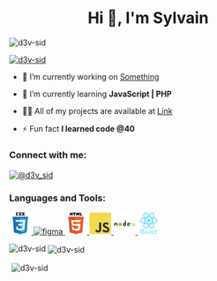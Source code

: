 <h1 align="center">Hi 👋, I'm Sylvain</h1>

<p align="left"> <img src="https://komarev.com/ghpvc/?username=d3v-sid&label=Profile%20views&color=0e75b6&style=flat" alt="d3v-sid" /> </p>

<p align="left"> <a href="https://github.com/ryo-ma/github-profile-trophy"><img src="https://github-profile-trophy.vercel.app/?username=d3v-sid" alt="d3v-sid" /></a> </p>

-   🔭 I’m currently working on [Something](placeholderLink)

-   🌱 I’m currently learning **JavaScript | PHP**

-   👨‍💻 All of my projects are available at [Link](https://d3v-sid.github.io/D3v-Sid/)

<!-- -   📫 How to reach me **Dev-Sid@protonmail.com**
 -->

-   ⚡ Fun fact **I learned code @40**

<h3 align="left">Connect with me:</h3>
<p align="left">
<a href="https://twitter.com/@d3v_sid" target="blank"><img align="center" src="https://raw.githubusercontent.com/rahuldkjain/github-profile-readme-generator/master/src/images/icons/Social/twitter.svg" alt="@d3v_sid" height="30" width="40" /></a>
</p>

<h3 align="left">Languages and Tools:</h3>
<p align="left"> <a href="https://www.w3schools.com/css/" target="_blank" rel="noreferrer"> <img src="https://raw.githubusercontent.com/devicons/devicon/master/icons/css3/css3-original-wordmark.svg" alt="css3" width="40" height="40"/> </a> <a href="https://www.figma.com/" target="_blank" rel="noreferrer"> <img src="https://www.vectorlogo.zone/logos/figma/figma-icon.svg" alt="figma" width="40" height="40"/> </a> <a href="https://www.w3.org/html/" target="_blank" rel="noreferrer"> <img src="https://raw.githubusercontent.com/devicons/devicon/master/icons/html5/html5-original-wordmark.svg" alt="html5" width="40" height="40"/> </a> <a href="https://developer.mozilla.org/en-US/docs/Web/JavaScript" target="_blank" rel="noreferrer"> <img src="https://raw.githubusercontent.com/devicons/devicon/master/icons/javascript/javascript-original.svg" alt="javascript" width="40" height="40"/> </a> <a href="https://nodejs.org" target="_blank" rel="noreferrer"> <img src="https://raw.githubusercontent.com/devicons/devicon/master/icons/nodejs/nodejs-original-wordmark.svg" alt="nodejs" width="40" height="40"/> </a> <a href="https://reactjs.org/" target="_blank" rel="noreferrer"> <img src="https://raw.githubusercontent.com/devicons/devicon/master/icons/react/react-original-wordmark.svg" alt="react" width="40" height="40"/> </a> </p>

<p><img align="left" src="https://github-readme-stats.vercel.app/api/top-langs?username=d3v-sid&show_icons=true&locale=en&layout=compact" alt="d3v-sid" /></p>

<p>&nbsp;<img align="center" src="https://github-readme-stats.vercel.app/api?username=d3v-sid&show_icons=true&locale=en" alt="d3v-sid" /></p>

<p>&nbsp;<img align="center" src="https://github-readme-streak-stats.herokuapp.com/?user=d3v-sid&" alt="d3v-sid" /></p>
